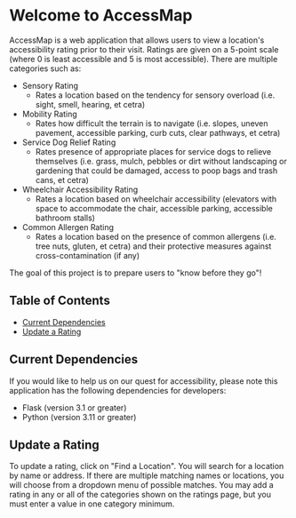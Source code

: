 # Welcome to AccessMap

AccessMap is a web application that allows users to view a location's accessibility rating prior to their visit. Ratings are given on a 5-point scale (where 0 is least accessible and 5 is most accessible). There are multiple categories such as:

- Sensory Rating
  - Rates a location based on the tendency for sensory overload (i.e. sight, smell, hearing, et cetra)
- Mobility Rating
  - Rates how difficult the terrain is to navigate (i.e. slopes, uneven pavement, accessible parking, curb cuts, clear pathways, et cetra)
- Service Dog Relief Rating
  - Rates presence of appropriate places for service dogs to relieve themselves (i.e. grass, mulch, pebbles or dirt without landscaping or gardening that could be damaged, access to poop bags and trash cans, et cetra)
- Wheelchair Accessibility Rating
  - Rates a location based on wheelchair accessibility (elevators with space to accommodate the chair, accessible parking, accessible bathroom stalls)
- Common Allergen Rating
  - Rates a location based on the presence of common allergens (i.e. tree nuts, gluten, et cetra) and their protective measures against cross-contamination (if any)

The goal of this project is to prepare users to "know before they go"!

## Table of Contents

- [Current Dependencies](https://github.com/audreydottech/AccessMap?tab=readme-ov-file#current-dependencies)
- [Update a Rating](https://github.com/audreydottech/AccessMap?tab=readme-ov-file#update-a-rating)

## Current Dependencies

If you would like to help us on our quest for accessibility, please note this application has the following dependencies for developers:

- Flask (version 3.1 or greater)
- Python (version 3.11 or greater)

## Update a Rating

To update a rating, click on "Find a Location". You will search for a location by name or address. If there are multiple matching names or locations, you will choose from a dropdown menu of possible matches. You may add a rating in any or all of the categories shown on the ratings page, but you must enter a value in one category minimum.
